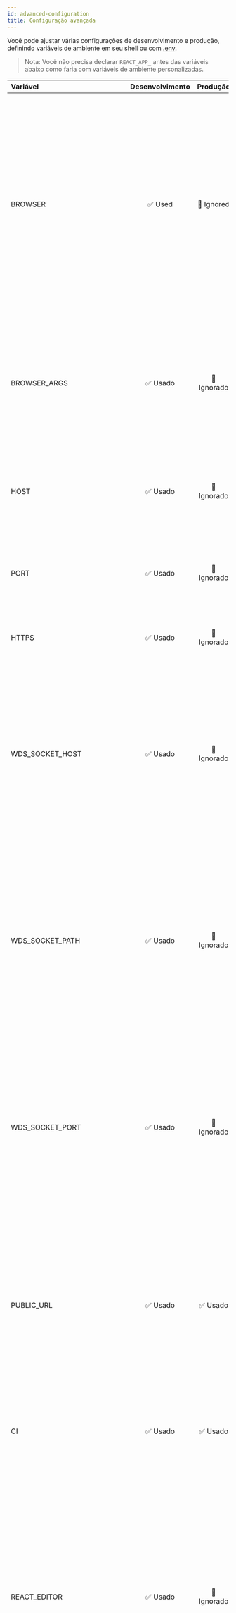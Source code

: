 ```yaml
---
id: advanced-configuration
title: Configuração avançada
---
```


Você pode ajustar várias configurações de desenvolvimento e produção, definindo variáveis ​​de ambiente em seu shell ou com [.env](adding-custom-environment-variables.md#adding-development-environment-variables-in-env).

> Nota: Você não precisa declarar `REACT_APP_` antes das variáveis ​​abaixo como faria com variáveis ​​de ambiente personalizadas.

| Variável                  | Desenvolvimento | Produção | Uso                                                                                                                                                                                                                                                                                                                                                                                                                                                                                                                                                                                                                                                                    |
| :------------------------ | :---------: | :--------: | :----------------------------------------------------------------------------------------------------------------------------------------------------------------------------------------------------------------------------------------------------------------------------------------------------------------------------------------------------------------------------------------------------------------------------------------------------------------------------------------------------------------------------------------------------------------------------------------------------------------------------------------------------------------------- |
| BROWSER                   |   ✅ Used   | 🚫 Ignored | Por padrão, Create React App abrirá o navegador padrão do sistema, favorecendo o Chrome no macOS. Especifique um [navegador](https://github.com/sindresorhus/open#app) para substituir esse comportamento ou defina-o como `none` para desativá-lo completamente. Se você precisar personalizar a forma como o navegador é iniciado, pode especificar um script de node. Quaisquer argumentos passados ​​para `npm start` também serão passados ​​para este script, e o url onde seu aplicativo é servido será o último argumento. O nome do arquivo do seu script deve ter a extensão `.js`.                                                                         |
| BROWSER_ARGS | ✅ Usado | 🚫 Ignorado | Quando a variável de ambiente `BROWSER` é especificada, quaisquer argumentos que você definir para esta variável de ambiente serão passados ​​para a instância do navegador. Vários argumentos são suportados como uma lista separada por espaço. Por padrão, nenhum argumento é passado para os navegadores. |
| HOST | ✅ Usado | 🚫 Ignorado | Por padrão, o servidor da web de desenvolvimento se liga a todos os nomes de host no dispositivo (`localhost`, endereço de rede LAN, etc.). Você pode usar esta variável para especificar um host diferente. |
| PORT | ✅ Usado | 🚫 Ignorado | Por padrão, o servidor da web de desenvolvimento tentará escutar na porta 3000 ou solicitará que você tente a próxima porta disponível. Você pode usar esta variável para especificar uma porta diferente. |
| HTTPS | ✅ Usado | 🚫 Ignorado | Quando definido como `true`, Create React App executará o servidor de desenvolvimento no modo` https`. |
| WDS_SOCKET_HOST | ✅ Usado | 🚫 Ignorado | Quando definido, Create React App executará o servidor de desenvolvimento com um nome de host de websocket personalizado para recarregar o módulo ativo. Normalmente, `webpack-dev-server` é padronizado como `window.location.hostname` para o nome de host SockJS. Você pode usar essa variável para iniciar o desenvolvimento local em mais de um projeto Create React App por vez. Consulte a [documentação do webpack-dev-server](https://webpack.js.org/configuration/dev-server/#devserversockhost) para obter mais detalhes. |
| WDS_SOCKET_PATH | ✅ Usado | 🚫 Ignorado | Quando definido, Create React App executará o servidor de desenvolvimento com um caminho de websocket personalizado para recarregar o módulo ativo. Normalmente, `webpack-dev-server` é padronizado como `/sockjs-node` para o nome do caminho SockJS. Você pode usar essa variável para iniciar o desenvolvimento local em mais de um projeto Create React App por vez. Consulte a [documentação do webpack-dev-server](https://webpack.js.org/configuration/dev-server/#devserversockpath) para obter mais detalhes. |
| WDS_SOCKET_PORT | ✅ Usado | 🚫 Ignorado | Quando definido, Create React App executará o servidor de desenvolvimento com uma porta de websocket personalizada para recarregar o módulo ativo. Normalmente, `webpack-dev-server` é padronizado como `window.location.port` para a porta SockJS. Você pode usar essa variável para iniciar o desenvolvimento local em mais de um projeto Create React App por vez. Consulte a [documentação do webpack-dev-server](https://webpack.js.org/configuration/dev-server/#devserversockport) para obter mais detalhes. |
| PUBLIC_URL | ✅ Usado | ✅ Usado | Create React App assume que seu aplicativo está hospedado na raiz do servidor da web ou em um subcaminho conforme especificado em [`package.json` (`homepage`)](deployment.md#build-for-relative-path). Normalmente, Create React App ignora o nome do host. Você pode usar esta variável para forçar os ativos a serem referenciados literalmente ao url que você fornecer (nome do host incluído). Isso pode ser particularmente útil ao usar um CDN para hospedar seu aplicativo. |
| CI | ✅ Usado | ✅ Usado | Quando definido como `true`, Create React App trata os avisos como falhas na compilação. Isso também faz com que o executor de teste não observe. A maioria dos ICs define esse sinalizador por padrão. |
| REACT_EDITOR | ✅ Usado | 🚫 Ignorado | Quando um aplicativo falha no desenvolvimento, você verá uma sobreposição de erro com rastreamento de pilha clicável. Ao clicar nele, o Create React App tentará determinar o editor que você está usando com base nos processos em execução no momento e abrirá o arquivo de origem relevante. Você pode [enviar uma solicitação pull para detectar o editor de sua escolha](https://github.com/facebook/create-react-app/issues/2636). Definir esta variável de ambiente substitui a detecção automática. Se você fizer isso, certifique-se de que a variável de ambiente de seus sistemas [PATH](<https://en.wikipedia.org/wiki/PATH_(variável)>) aponta para a pasta bin do seu editor. Você também pode defini-lo como `none` para desativá-lo completamente. |
| CHOKIDAR_USEPOLLING | ✅ Usado | 🚫 Ignorado | Quando definido como `true`, o inspetor é executado no modo de votação, conforme necessário dentro de uma VM. Use esta opção se `npm start` não estiver detectando mudanças. |
| GENERATE_SOURCEMAP | 🚫 Ignorado | ✅ Usado | Quando definido como `false`, os mapas de origem não são gerados para uma build de produção. Isso resolve os problemas de falta de memória (OOM) em algumas máquinas menores. |
| INLINE_RUNTIME_CHUNK | 🚫 Ignorado | ✅ Usado | Por padrão, Create React App irá incorporar o script de tempo de execução em `index.html` durante o build de produção. Quando definido como `false`, o script não será embutido e será importado normalmente. Isso normalmente é necessário ao lidar com CSP. |
| IMAGE_INLINE_SIZE_LIMIT | 🚫 Ignorado | ✅ Usado | Por padrão, imagens menores que 10.000 bytes são codificadas como URI de dados em base64 e embutidas no artefato de construção CSS ou JS. Defina isso para controlar o limite de tamanho em bytes. Defini-lo como 0 desativará o inlining de imagens. |
| FAST_REFRESH | ✅ Usado | 🚫 Ignorado | Quando definido como `false`, desativa o suporte experimental para Fast Refresh para permitir que você ajuste seus componentes em tempo real sem recarregar a página. |
| TSC_COMPILE_ON_ERROR | ✅ Usado | ✅ Usado | Quando definido como `true`, você pode executar e construir corretamente projetos TypeScript, mesmo se houver erros de verificação de tipo TypeScript. Esses erros são impressos como avisos no terminal e / ou console do navegador. |
| DISABLE_NEW_JSX_TRANSFORM | ✅ Usado | ✅ Usado | Quando definido como `true`, desativa a [nova transformação JSX](https://reactjs.org/blog/2020/09/22/introducing-the-new-jsx-transform.html) introduzido no React 17 e backported para Reage 16.14.0, 15.7.0 e 0.14.10. Novos projetos usarão uma versão do React que suporta isso por padrão, mas você pode precisar desativá-lo em projetos existentes se não puder atualizar o React. |
